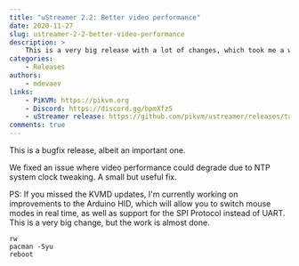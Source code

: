 ```yaml
---
title: "uStreamer 2.2: Better video performance"
date: 2020-11-27
slug: ustreamer-2-2-better-video-performance
description: >
    This is a very big release with a lot of changes, which took me a whole month.
categories:
    - Releases
authors:
    - mdevaev
links:
    - PiKVM: https://pikvm.org
    - Discord: https://discord.gg/bpmXfz5
    - uStreamer release: https://github.com/pikvm/ustreamer/releases/tag/v2.2
comments: true
---
```


This is a bugfix release, albeit an important one.

<!-- more -->

We fixed an issue where video performance could degrade due to NTP system clock tweaking. A small but useful fix.

PS: If you missed the KVMD updates, I'm currently working on improvements to the Arduino HID, which will allow you to switch mouse modes in real time, as well as support for the SPI Protocol instead of UART. This is a very big change, but the work is almost done.

```console
rw
pacman -Syu
reboot
```